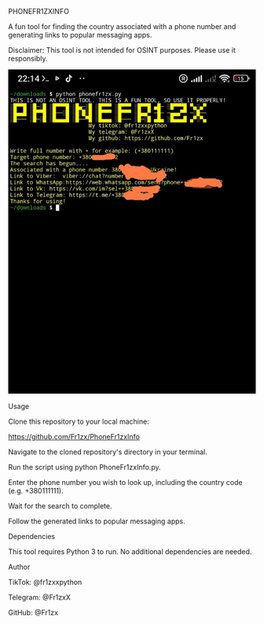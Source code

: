 PHONEFR1ZXINFO

A fun tool for finding the country associated with a phone number and generating links to popular messaging apps.

Disclaimer: This tool is not intended for OSINT purposes. Please use it responsibly.

![Image](https://github.com/Fr1zx/PhoneFr1zxInfo/blob/main/for%20example.jpeg)

Usage


Clone this repository to your local machine:

https://github.com/Fr1zx/PhoneFr1zxInfo

Navigate to the cloned repository's directory in your terminal.

Run the script using python PhoneFr1zxInfo.py.


Enter the phone number you wish to look up, including the country code (e.g. +380111111).


Wait for the search to complete.

Follow the generated links to popular messaging apps.

Dependencies


This tool requires Python 3 to run. No additional dependencies are needed.


Author

TikTok: @fr1zxxpython

Telegram: @Fr1zxX

GitHub: @Fr1zx
